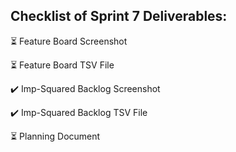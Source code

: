 ## Checklist of Sprint 7 Deliverables: 

:hourglass_flowing_sand: Feature Board Screenshot

:hourglass_flowing_sand: Feature Board TSV File

:heavy_check_mark: Imp-Squared Backlog Screenshot

:heavy_check_mark:  Imp-Squared Backlog TSV File

:hourglass_flowing_sand: Planning Document


